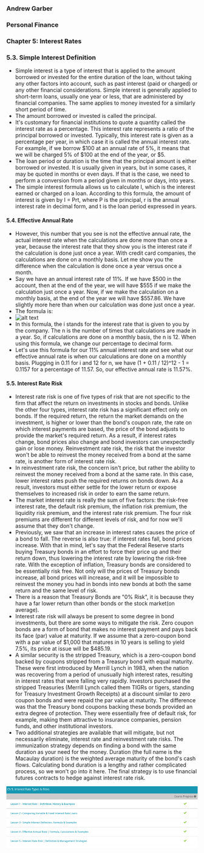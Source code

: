 ### Andrew Garber
### Personal Finance
### Chapter 5: Interest Rates

### 5.3. Simple Interest Definition
 - Simple interest is a type of interest that is applied to the amount borrowed or invested for the entire duration of the loan, without taking any other factors into account, such as past interest (paid or charged) or any other financial considerations. Simple interest is generally applied to short-term loans, usually one year or less, that are administered by financial companies. The same applies to money invested for a similarly short period of time.
 - The amount borrowed or invested is called the principal. 
 - It's customary for financial institutions to quote a quantity called the interest rate as a percentage. This interest rate represents a ratio of the principal borrowed or invested. Typically, this interest rate is given as a percentage per year, in which case it is called the annual interest rate. For example, if we borrow $100 at an annual rate of 5%, it means that we will be charged 5% of $100 at the end of the year, or $5.
 - The loan period or duration is the time that the principal amount is either borrowed or invested. It is usually given in years, but in some cases, it may be quoted in months or even days. If that is the case, we need to perform a conversion from a period given in months or days, into years.
 - The simple interest formula allows us to calculate I, which is the interest earned or charged on a loan. According to this formula, the amount of interest is given by I = Prt, where P is the principal, r is the annual interest rate in decimal form, and t is the loan period expressed in years.

#### 5.4. Effective Annual Rate 
 - However, this number that you see is not the effective annual rate, the actual interest rate when the calculations are done more than once a year, because the interest rate that they show you is the interest rate if the calculation is done just once a year. With credit card companies, the calculations are done on a monthly basis. Let me show you the difference when the calculation is done once a year versus once a month.
 - Say we have an annual interest rate of 11%. If we have $500 in the account, then at the end of the year, we will have $555 if we make the calculation just once a year. Now, if we make the calculation on a monthly basis, at the end of the year we will have $557.86. We have slightly more here than when our calculation was done just once a year.
 - The formula is:
 - ![alt text](https://study.com/cimages/multimages/16/equationear1.jpg)
 - In this formula, the i stands for the interest rate that is given to you by the company. The n is the number of times that calculations are made in a year. So, if calculations are done on a monthly basis, the n is 12. When using this formula, we change our percentage to decimal form.
 - Let's use this formula for our 11% annual interest rate and see what our effective annual rate is when our calculations are done on a monthly basis. Plugging in 0.11 for i and 12 for n, we have (1 + 0.11 / 12)^12 - 1 = 0.1157 for a percentage of 11.57. So, our effective annual rate is 11.57%.


#### 5.5. Interest Rate Risk 
 - Interest rate risk is one of five types of risk that are not specific to the firm that affect the return on investments in stocks and bonds. Unlike the other four types, interest rate risk has a significant effect only on bonds. If the required return, the return the market demands on the investment, is higher or lower than the bond's coupon rate, the rate on which interest payments are based, the price of the bond adjusts to provide the market's required return. As a result, if interest rates change, bond prices also change and bond investors can unexpectedly gain or lose money. Reinvestment rate risk, the risk that the investor won't be able to reinvest the money received from a bond at the same rate, is another form of interest rate risk.
 - In reinvestment rate risk, the concern isn't price, but rather the ability to reinvest the money received from a bond at the same rate. In this case, lower interest rates push the required returns on bonds down. As a result, investors must either settle for the lower return or expose themselves to increased risk in order to earn the same return.
 - The market interest rate is really the sum of five factors: the risk-free interest rate, the default risk premium, the inflation risk premium, the liquidity risk premium, and the interest rate risk premium. The four risk premiums are different for different levels of risk, and for now we'll assume that they don't change.
 -  Previously, we saw that an increase in interest rates causes the price of a bond to fall. The reverse is also true: if interest rates fall, bond prices increase. With that in mind, let's say that the Federal Reserve starts buying Treasury bonds in an effort to force their price up and their return down, thus lowering the interest rate by lowering the risk-free rate. With the exception of inflation, Treasury bonds are considered to be essentially risk free. Not only will the prices of Treasury bonds increase, all bond prices will increase, and it will be impossible to reinvest the money you had in bonds into new bonds at both the same return and the same level of risk.
 - There is a reason that Treasury Bonds are "0% Risk", it is because they have a far lower return than other bonds or the stock market(on average).
 - Interest rate risk will always be present to some degree in bond investments, but there are some ways to mitigate the risk. Zero coupon bonds are a form of bond that makes no interest payment and pays back its face (par) value at maturity. If we assume that a zero-coupon bond with a par value of $1,000 that matures in 10 years is selling to yield 7.5%, its price at issue will be $485.19.
 - A similar security is the stripped Treasury, which is a zero-coupon bond backed by coupons stripped from a Treasury bond with equal maturity. These were first introduced by Merrill Lynch in 1983, when the nation was recovering from a period of unusually high interest rates, resulting in interest rates that were falling very rapidly. Investors purchased the stripped Treasuries (Merrill Lynch called them TIGRs or tigers, standing for Treasury Investment Growth Receipts) at a discount similar to zero coupon bonds and were repaid the par value at maturity. The difference was that the Treasury bond coupons backing these bonds provided an extra degree of protection. They were essentially free of default risk, for example, making them attractive to insurance companies, pension funds, and other institutional investors.
 - Two additional strategies are available that will mitigate, but not necessarily eliminate, interest rate and reinvestment rate risks. The immunization strategy depends on finding a bond with the same duration as your need for the money. Duration (the full name is the Macaulay duration) is the weighted average maturity of the bond's cash flows. Calculating bond duration is a lengthy and rather complicated process, so we won't go into it here. The final strategy is to use financial futures contracts to hedge against interest rate risk. 

![alt text](media/ch5.png)